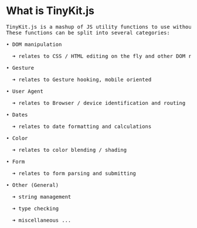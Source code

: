 # What is TinyKit.js
<pre>
TinyKit.js is a mashup of JS utility functions to use without restraint.<br>These functions can be split into several categories:<br>
• DOM manipulation<br>
  ➜ relates to CSS / HTML editing on the fly and other DOM related tasks<br>
• Gesture<br>
  ➜ relates to Gesture hooking, mobile oriented<br>
• User Agent<br>
  ➜ relates to Browser / device identification and routing<br>
• Dates<br>
  ➜ relates to date formatting and calculations<br>
• Color<br>
  ➜ relates to color blending / shading<br>
• Form<br>
  ➜ relates to form parsing and submitting<br>
• Other (General)<br>
  ➜ string management<br>
  ➜ type checking<br>
  ➜ miscellaneous ...
</pre>
